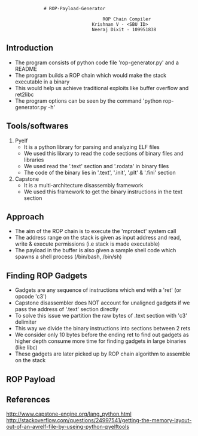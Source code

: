                  # ROP-Payload-Generator

										ROP Chain Compiler
									Krishnan V - <SBU ID>
									Neeraj Dixit - 109951838

Introduction
-------------
- The program consists of python code file 'rop-generator.py' and a README
- The program builds a ROP chain which would make the stack executable in a
  binary
- This would help us achieve traditional exploits like buffer overflow and
  ret2libc
- The program options can be seen by the command 'python rop-generator.py -h'

Tools/softwares
----------------
1) Pyelf
	- It is a python library for parsing and analyzing ELF files
	- We used this library to read the code sections of binary files and
	  libraries
	- We used read the '.text' section and '.rodata' in binary files
	- The code of the binary lies in '.text', '.init', '.plt' & '.fini' section
2) Capstone
	- It is a multi-architecture disassembly framework
	- We used this framework to get the binary instructions in the text section

Approach
---------
- The aim of the ROP chain is to execute the 'mprotect' system call
- The address range on the stack is given as input address and read, write
  & execute permissions (i.e stack is made executable)
- The payload in the buffer is also given a sample shell code which spawns a
  shell process (/bin/bash, /bin/sh)

Finding ROP Gadgets
--------------------
- Gadgets are any sequence of instructions which end with a 'ret'
  (or opcode 'c3')
- Capstone disassembler does NOT account for unaligned gadgets if we pass the
  address of '.text' section directly
- To solve this issue we partition the raw bytes of .text section with 'c3'
  delimiter
- This way we divide the binary instructions into sections between 2 rets
- We consider only 10 bytes before the ending ret to find out gadgets as
  higher depth consume more time for finding gadgets in large binaries
  (like libc)
- These gadgets are later picked up by ROP chain algorithm to assemble on the
  stack

ROP Payload
------------

References
----------
http://www.capstone-engine.org/lang_python.html
http://stackoverflow.com/questions/24997541/getting-the-memory-layout-out-of-an-avrelf-file-by-useing-python-pyelftools
